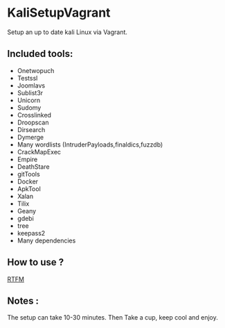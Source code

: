 # KaliSetupVagrant

Setup an up to date kali Linux via Vagrant.

## Included tools:
* Onetwopuch
* Testssl
* Joomlavs
* Sublist3r
* Unicorn
* Sudomy
* Crosslinked
* Droopscan
* Dirsearch
* Dymerge
* Many wordlists (IntruderPayloads,finaldics,fuzzdb)
* CrackMapExec
* Empire
* DeathStare
* gitTools
* Docker
* ApkTool
* Xalan
* Tilix
* Geany
* gdebi
* tree
* keepass2
* Many dependencies

## How to use ?
[RTFM](https://github.com/C0wnuts/KaliSetupVagrant/wiki/How-to-use)

## Notes :
The setup can take 10-30 minutes. Then Take a cup, keep cool and enjoy.
